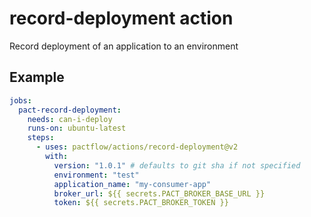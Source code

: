 <!-- TODO - Update to Azure syntax -->


# record-deployment action

Record deployment of an application to an environment

## Example

```yml
jobs:
  pact-record-deployment:
    needs: can-i-deploy
    runs-on: ubuntu-latest
    steps:
      - uses: pactflow/actions/record-deployment@v2
        with:
          version: "1.0.1" # defaults to git sha if not specified
          environment: "test"
          application_name: "my-consumer-app"
          broker_url: ${{ secrets.PACT_BROKER_BASE_URL }}
          token: ${{ secrets.PACT_BROKER_TOKEN }}
```
